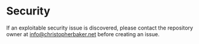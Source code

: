 # Security

If an exploitable security issue is discovered, please contact the repository owner at [info@christopherbaker.net](mailto:info@christopherbaker.net) before creating an issue.
